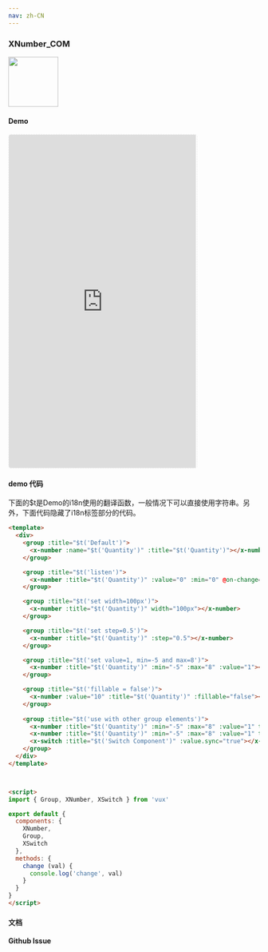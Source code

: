 ```yaml
---
nav: zh-CN
---
```



### XNumber_COM

<img width="100" src="http://qr.topscan.com/api.php?text=http%3A%2F%2Fvux.li%2Fdemos%2Fv2%2F%23%2Fcomponent%2Fx-number"/>

#### Demo

 <div style="width:377px;height:667px;display:inline-block;border:1px dashed #ececec;border-radius:5px;overflow:hidden;">
   <iframe src="http://vux.li/demos/v2/#/component/x-number" width="375" height="667" border="0" frameborder="0"></iframe>
 </div>

#### demo 代码

<p class="tip">下面的$t是Demo的i18n使用的翻译函数，一般情况下可以直接使用字符串。另外，下面代码隐藏了i18n标签部分的代码。</p>

``` html
<template>
  <div>
    <group :title="$t('Default')">
      <x-number :name="$t('Quantity')" :title="$t('Quantity')"></x-number>
    </group>

    <group :title="$t('listen')">
      <x-number :title="$t('Quantity')" :value="0" :min="0" @on-change="change"></x-number>
    </group>

    <group :title="$t('set width=100px')">
      <x-number :title="$t('Quantity')" width="100px"></x-number>
    </group>

    <group :title="$t('set step=0.5')">
      <x-number :title="$t('Quantity')" :step="0.5"></x-number>
    </group>

    <group :title="$t('set value=1, min=-5 and max=8')">
      <x-number :title="$t('Quantity')" :min="-5" :max="8" :value="1"></x-number>
    </group>

    <group :title="$t('fillable = false')">
      <x-number :value="10" :title="$t('Quantity')" :fillable="false"></x-number>
    </group>
    
    <group :title="$t('use with other group elements')">
      <x-number :title="$t('Quantity')" :min="-5" :max="8" :value="1" type="inline"></x-number>
      <x-number :title="$t('Quantity')" :min="-5" :max="8" :value="1" type="inline"></x-number>
      <x-switch :title="$t('Switch Component')" :value.sync="true"></x-switch>
    </group>
  </div>
</template>



<script>
import { Group, XNumber, XSwitch } from 'vux'

export default {
  components: {
    XNumber,
    Group,
    XSwitch
  },
  methods: {
    change (val) {
      console.log('change', val)
    }
  }
}
</script>

```
#### 文档

#### Github Issue